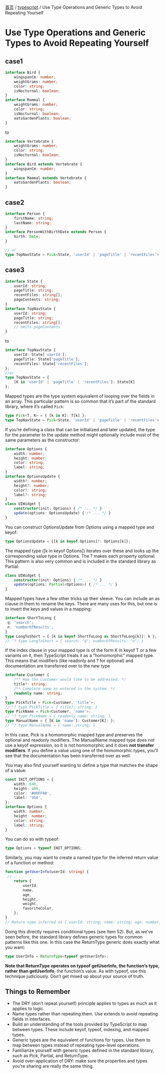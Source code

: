 [首页](https://printjs.github.io/blog) / [typescript](https://printjs.github.io/blog/docs/typescript) / Use Type Operations and Generic Types to Avoid Repeating Yourself

# Use Type Operations and Generic Types to Avoid Repeating Yourself

## case1
```typescript
interface Bird {
    wingspanCm: number;
    weightGrams: number;
    color: string;
    isNocturnal: boolean;
}
interface Mammal {
    weightGrams: number;
    color: string;
    isNocturnal: boolean;
    eatsGardenPlants: boolean;
}
```
to
```typescript
interface Vertebrate {
    weightGrams: number;
    color: string;
    isNocturnal: boolean;
}
interface Bird extends Vertebrate {
    wingspanCm: number;
}
interface Mammal extends Vertebrate {
    eatsGardenPlants: boolean;
}

```
## case2
```typescript
interface Person {
    firstName: string;
    lastName: string;
}
interface PersonWithBirthDate extends Person {
    birth: Date;
}

// or
type TopNavState = Pick<State, 'userId' | 'pageTitle' | 'recentFiles'>;
```
## case3
```typescript
interface State {
    userId: string;
    pageTitle: string;
    recentFiles: string[];
    pageContents: string;
}
interface TopNavState {
    userId: string;
    pageTitle: string;
    recentFiles: string[];
    // omits pageContents
}
```
to
```typescript
interface TopNavState {
    userId: State['userId'];
    pageTitle: State['pageTitle'];
    recentFiles: State['recentFiles'];
};
//or
type TopNavState = {
    [K in 'userId' | 'pageTitle' | 'recentFiles']: State[K]
};
```

Mapped types are the type system equivalent of looping over the fields in an array. This particular pattern is so common that it’s part of the standard library, where it’s called `Pick`:
```typescript
type Pick<T, K> = { [k in K]: T[k] };
type TopNavState = Pick<State, 'userId' | 'pageTitle' | 'recentFiles'>;
```

If you’re defining a class that can be initialized and later updated, the type for the parameter to the update method might optionally include most of the same parameters as the constructor:
```typescript
interface Options {
    width: number;
    height: number;
    color: string;
    label: string;
}
interface OptionsUpdate {
    width?: number;
    height?: number;
    color?: string;
    label?: string;
}
class UIWidget {
    constructor(init: Options) { /* ... */ }
    update(options: OptionsUpdate) { /* ... */ }
}
```
You can construct OptionsUpdate from Options using a mapped type and keyof:
```typescript
type OptionsUpdate = {[k in keyof Options]?: Options[k]};
```

The mapped type ([k in keyof Options]) iterates over these and looks up the corresponding value type in Options. The ? makes each property optional. This pattern is also very common and is included in the standard library as Partial:
```typescript
class UIWidget {
    constructor(init: Options) { /* ... */ }
    update(options: Partial<Options>) { /* ... */ }
}
```

Mapped types have a few other tricks up their sleeve. You can include an as clause in them to rename the keys. There are many uses for this, but one is to invert the keys and values in a mapping:
```typescript
interface ShortToLong {
 q: 'search';
 n: 'numberOfResults';
}
type LongToShort = { [k in keyof ShortToLong as ShortToLong[k]]: k };
// ^? type LongToShort = { search: "q"; numberOfResults: "n"; }
```

If the index clause in your mapped type is of the form K in keyof T or a few variants on it, then TypeScript treats it as a “homomorphic” mapped type. This means that modifiers (like readonly and ? for optional) and documentation are transferred over to the new type
```typescript
interface Customer {
    /** How the customer would like to be addressed. */
    title?: string;
    /** Complete name as entered in the system. */
    readonly name: string;
}
type PickTitle = Pick<Customer, 'title'>;
// ^? type PickTitle = { title?: string; }
type PickName = Pick<Customer, 'name'>;
// ^? type PickName = { readonly name: string; }
type ManualName = { [K in 'name']: Customer[K]; };
// ^? type ManualName = { name: string; }

```
In this case, Pick is a homomorphic mapped type and preserves the optional and readonly modifiers. The ManualName mapped type does not use a keyof expression, so it is not homomorphic and it does **not transfer modifiers**. If you define a value using one of the homomorphic types, you’ll see that the documentation has been transferred over as well.

You may also find yourself wanting to define a type that matches the shape of a value:
```typescript
const INIT_OPTIONS = {
    width: 640,
    height: 480,
    color: '#00FF00',
    label: 'VGA',
};
interface Options {
    width: number;
    height: number;
    color: string;
    label: string;
}
```

You can do so with typeof:
```typescript
type Options = typeof INIT_OPTIONS;
```

Similarly, you may want to create a named type for the inferred return value of a function or method:
```typescript
function getUserInfo(userId: string) {
 // ...
    return {
        userId,
        name,
        age,
        height,
        weight,
        favoriteColor,
    };
}
// Return type inferred as { userId: string; name: string; age: number, ... }
```
Doing this directly requires conditional types (see Item 52). But, as we’ve seen before, the standard library defines generic types for common patterns like this one. In this case the ReturnType generic does exactly what you want:
```typescript
type UserInfo = ReturnType<typeof getUserInfo>;
```
**Note that ReturnType operates on typeof getUserInfo, the function’s type, rather than getUserInfo**, the function’s value. As with typeof, use this technique judiciously. Don’t get mixed up about your source of truth.

## Things to Remember
* The DRY (don’t repeat yourself) principle applies to types as much as it applies to logic.
* Name types rather than repeating them. Use extends to avoid repeating fields in interfaces.
* Build an understanding of the tools provided by TypeScript to map between types. These include keyof, typeof, indexing, and mapped types.
* Generic types are the equivalent of functions for types. Use them to map between types instead of repeating type-level operations.
* Familiarize yourself with generic types defined in the standard library, such as Pick, Partial, and ReturnType.
* Avoid over-application of DRY: make sure the properties and types you’re sharing are really the same thing.



